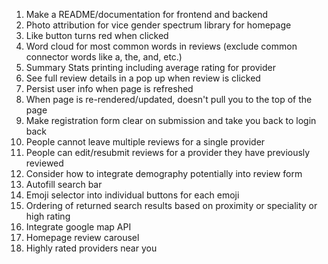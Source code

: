 1) Make a README/documentation for frontend and backend
2) Photo attribution for vice gender spectrum library for homepage
3) Like button turns red when clicked
4) Word cloud for most common words in reviews (exclude common connector words like a, the, and, etc.)
5) Summary Stats printing including average rating for provider
6) See full review details in a pop up when review is clicked
7) Persist user info when page is refreshed
8) When page is re-rendered/updated, doesn't pull you to the top of the page
9) Make registration form clear on submission and take you back to login back
10) People cannot leave multiple reviews for a single provider
11) People can edit/resubmit reviews for a provider they have previously reviewed
12) Consider how to integrate demography potentially into review form
13) Autofill search bar
14) Emoji selector into individual buttons for each emoji
15) Ordering of returned search results based on proximity or speciality or high rating
16) Integrate google map API
17) Homepage review carousel
18) Highly rated providers near you